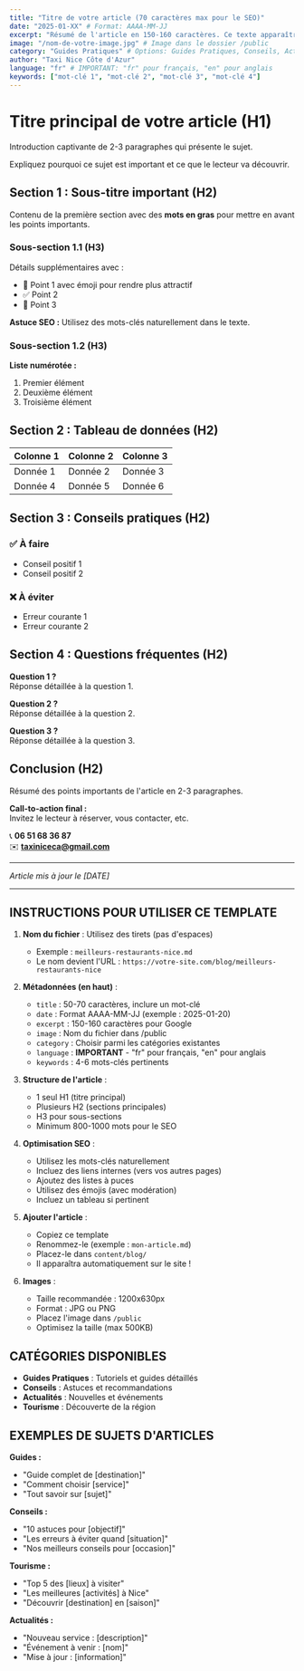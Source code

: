 ```yaml
---
title: "Titre de votre article (70 caractères max pour le SEO)"
date: "2025-01-XX" # Format: AAAA-MM-JJ
excerpt: "Résumé de l'article en 150-160 caractères. Ce texte apparaîtra dans les résultats Google."
image: "/nom-de-votre-image.jpg" # Image dans le dossier /public
category: "Guides Pratiques" # Options: Guides Pratiques, Conseils, Actualités, Tourisme
author: "Taxi Nice Côte d'Azur"
language: "fr" # IMPORTANT: "fr" pour français, "en" pour anglais
keywords: ["mot-clé 1", "mot-clé 2", "mot-clé 3", "mot-clé 4"]
---
```


# Titre principal de votre article (H1)

Introduction captivante de 2-3 paragraphes qui présente le sujet.

Expliquez pourquoi ce sujet est important et ce que le lecteur va découvrir.

## Section 1 : Sous-titre important (H2)

Contenu de la première section avec des **mots en gras** pour mettre en avant les points importants.

### Sous-section 1.1 (H3)

Détails supplémentaires avec :

- 📍 Point 1 avec émoji pour rendre plus attractif
- ✅ Point 2
- 🎯 Point 3

**Astuce SEO :** Utilisez des mots-clés naturellement dans le texte.

### Sous-section 1.2 (H3)

**Liste numérotée :**

1. Premier élément
2. Deuxième élément
3. Troisième élément

## Section 2 : Tableau de données (H2)

| Colonne 1 | Colonne 2 | Colonne 3 |
| --------- | --------- | --------- |
| Donnée 1  | Donnée 2  | Donnée 3  |
| Donnée 4  | Donnée 5  | Donnée 6  |

## Section 3 : Conseils pratiques (H2)

### ✅ À faire

- Conseil positif 1
- Conseil positif 2

### ❌ À éviter

- Erreur courante 1
- Erreur courante 2

## Section 4 : Questions fréquentes (H2)

**Question 1 ?**  
Réponse détaillée à la question 1.

**Question 2 ?**  
Réponse détaillée à la question 2.

**Question 3 ?**  
Réponse détaillée à la question 3.

## Conclusion (H2)

Résumé des points importants de l'article en 2-3 paragraphes.

**Call-to-action final :**  
Invitez le lecteur à réserver, vous contacter, etc.

📞 **06 51 68 36 87**  
✉️ **taxiniceca@gmail.com**

---

_Article mis à jour le [DATE]_

---

## INSTRUCTIONS POUR UTILISER CE TEMPLATE

1. **Nom du fichier** : Utilisez des tirets (pas d'espaces)

   - Exemple : `meilleurs-restaurants-nice.md`
   - Le nom devient l'URL : `https://votre-site.com/blog/meilleurs-restaurants-nice`

2. **Métadonnées (en haut)** :

   - `title` : 50-70 caractères, inclure un mot-clé
   - `date` : Format AAAA-MM-JJ (exemple : 2025-01-20)
   - `excerpt` : 150-160 caractères pour Google
   - `image` : Nom du fichier dans /public
   - `category` : Choisir parmi les catégories existantes
   - `language` : **IMPORTANT** - "fr" pour français, "en" pour anglais
   - `keywords` : 4-6 mots-clés pertinents

3. **Structure de l'article** :

   - 1 seul H1 (titre principal)
   - Plusieurs H2 (sections principales)
   - H3 pour sous-sections
   - Minimum 800-1000 mots pour le SEO

4. **Optimisation SEO** :

   - Utilisez les mots-clés naturellement
   - Incluez des liens internes (vers vos autres pages)
   - Ajoutez des listes à puces
   - Utilisez des émojis (avec modération)
   - Incluez un tableau si pertinent

5. **Ajouter l'article** :

   - Copiez ce template
   - Renommez-le (exemple : `mon-article.md`)
   - Placez-le dans `content/blog/`
   - Il apparaîtra automatiquement sur le site !

6. **Images** :
   - Taille recommandée : 1200x630px
   - Format : JPG ou PNG
   - Placez l'image dans `/public`
   - Optimisez la taille (max 500KB)

## CATÉGORIES DISPONIBLES

- **Guides Pratiques** : Tutoriels et guides détaillés
- **Conseils** : Astuces et recommandations
- **Actualités** : Nouvelles et événements
- **Tourisme** : Découverte de la région

## EXEMPLES DE SUJETS D'ARTICLES

**Guides :**

- "Guide complet de [destination]"
- "Comment choisir [service]"
- "Tout savoir sur [sujet]"

**Conseils :**

- "10 astuces pour [objectif]"
- "Les erreurs à éviter quand [situation]"
- "Nos meilleurs conseils pour [occasion]"

**Tourisme :**

- "Top 5 des [lieux] à visiter"
- "Les meilleures [activités] à Nice"
- "Découvrir [destination] en [saison]"

**Actualités :**

- "Nouveau service : [description]"
- "Événement à venir : [nom]"
- "Mise à jour : [information]"
